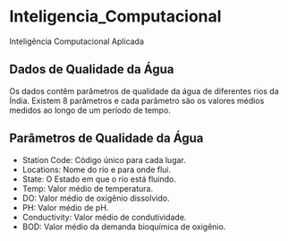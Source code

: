 # Inteligencia_Computacional
Inteligência Computacional Aplicada 

## Dados de Qualidade da Água
Os dados contêm parâmetros de qualidade da água de diferentes rios da Índia. Existem 8 parâmetros e cada parâmetro são os valores médios medidos ao longo de um período de tempo.

## Parâmetros de Qualidade da Água
* Station Code: Código único para cada lugar.
* Locations: Nome do rio e para onde flui.
* State: O Estado em que o rio está fluindo.
* Temp: Valor médio de temperatura.
* DO: Valor médio de oxigênio dissolvido.
* PH: Valor médio de pH.
* Conductivity: Valor médio de condutividade.
* BOD: Valor médio da demanda bioquímica de oxigênio.
